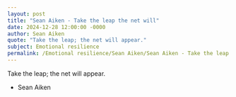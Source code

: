 ```yaml
---
layout: post
title: "Sean Aiken - Take the leap the net will"
date: 2024-12-28 12:00:00 -0000
author: Sean Aiken
quote: "Take the leap; the net will appear."
subject: Emotional resilience
permalink: /Emotional resilience/Sean Aiken/Sean Aiken - Take the leap the net will
---
```


Take the leap; the net will appear.

- Sean Aiken
